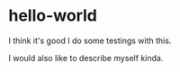 # hello-world
I think it's good I do some testings with this.

I would also like to describe myself kinda.
